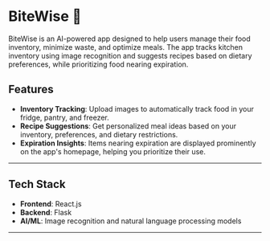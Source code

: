 # BiteWise 🍴  
BiteWise is an AI-powered app designed to help users manage their food inventory, minimize waste, and optimize meals. The app tracks kitchen inventory using image recognition and suggests recipes based on dietary preferences, while prioritizing food nearing expiration.

## Features  
- **Inventory Tracking**: Upload images to automatically track food in your fridge, pantry, and freezer.  
- **Recipe Suggestions**: Get personalized meal ideas based on your inventory, preferences, and dietary restrictions.  
- **Expiration Insights**: Items nearing expiration are displayed prominently on the app's homepage, helping you prioritize their use.

---

## Tech Stack  
- **Frontend**: React.js  
- **Backend**: Flask 
- **AI/ML**: Image recognition and natural language processing models  

---
